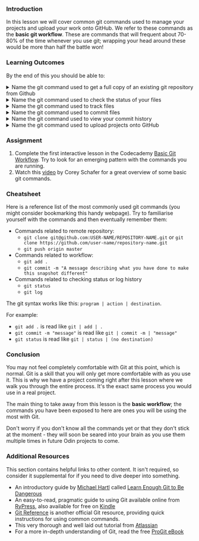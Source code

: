 ### Introduction

In this lesson we will cover common git commands used to manage your projects and upload your work onto GitHub. We refer to these commands as the **basic git workflow**. These are commands that will frequent about 70-80% of the time whenever you use git; wrapping your head around these would be more than half the battle won!


### Learning Outcomes
By the end of this you should be able to:

<details>
<summary>Name the git command used to get a full copy of an existing git repository from Github</summary>
<ul><ul>
  <li>Use <code>git clone git@github.com:&lt;your-respository-name&gt;</code> to clone the repository</li>
</ul></ul>
</details>

<details>
<summary>Name the git command used to check the status of your files</summary>
<ul><ul>
  <li>Use <code>git status</code> to see any changes since your last commit</li>
</ul></ul>
</details>

<details>
<summary>Name the git command used to track files</summary>
<ul><ul>
  <li>Use <code>git add</code> to track files</li>
</ul></ul>
</details>

<details>
<summary>Name the git command used to commit files</summary>
<ul><ul>
  <li>Use <code>git commit</code> to commit tracked files.</li>
</ul></ul>
</details>

<details>
<summary>Name the git command used to view your commit history</summary>
<ul><ul>
  <li>Use <code>git log</code> to view your commit history.</li>
</ul></ul>
</details>

<details>
<summary>Name the git command used to upload projects onto GitHub</summary>
<ul><ul>
  <li>Use <code>git push</code> to send your commit to GitHub.</li>
</ul></ul>
</details>

### Assignment

<div class="lesson-content__panel" markdown="1">

  1. Complete the first interactive lesson in the Codecademy [Basic Git Workflow](https://www.codecademy.com/learn/learn-git). Try to look for an emerging pattern with the commands you are running.
  2. Watch this [video](https://www.youtube.com/watch?v=HVsySz-h9r4) by Corey Schafer for a great overview of some basic git commands.

</div>

### Cheatsheet
Here is a reference list of the most commonly used git commands (you might consider bookmarking this handy webpage). Try to familiarise yourself with the commands and then eventually remember them:

* Commands related to remote repository:
  * `git clone git@github.com:USER-NAME/REPOSITORY-NAME.git` 
  or 
  `git clone https://github.com/user-name/repository-name.git`
  * `git push origin master`
* Commands related to workflow:
  * `git add .`
  * `git commit -m "A message describing what you have done to make this snapshot different"`
* Commands related to checking status or log history
  * `git status`
  * `git log`

The git syntax works like this: `program | action | destination`.

For example:

* `git add .` is read like `git | add | .`
* `git commit -m "message"` is read like `git | commit -m | "message"`
* `git status` is read like `git | status | (no destination)`

### Conclusion
You may not feel completely comfortable with Git at this point, which is normal.
Git is a skill that you will only get more comfortable with as you use it. This is why we have a project coming right after this lesson where we walk you through the entire process. It's the exact same process you would use in a real project.

The main thing to take away from this lesson is the **basic workflow**; the commands you have been exposed to here are ones you will be using the most with Git.

Don't worry if you don't know all the commands yet or that they don't stick at the moment - they will soon be seared into your brain as you use them multiple times in future Odin projects to come.

### Additional Resources
This section contains helpful links to other content. It isn't required, so consider it supplemental for if you need to dive deeper into something.

* An introductory guide by [Michael Hartl](http://www.michaelhartl.com/) called [Learn Enough Git to Be Dangerous](https://www.learnenough.com/git-tutorial)
* An easy-to-read, pragmatic guide to using Git available online from [RyPress](http://rypress.com/tutorials/git/index), also available for free on [Kindle](https://www.amazon.com/Rys-Git-Tutorial-Ryan-Hodson-ebook/dp/B00QFIA5OC)
* [Git Reference](https://git-scm.com/docs) is another official Git resource, providing quick instructions for using common commands.
* This very thorough and well laid out tutorial from [Atlassian](https://www.atlassian.com/git/tutorials/)
* For a more in-depth understanding of Git, read the free [ProGit eBook](https://git-scm.com/book/en/v2)
